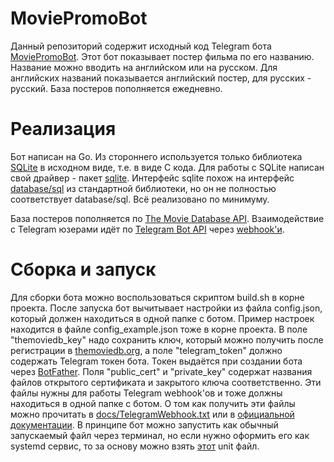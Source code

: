 # MoviePromoBot
Данный репозиторий содержит исходный код Telegram бота [MoviePromoBot](https://t.me/MoviePromoBot). Этот бот показывает постер фильма по его названию. Название можно вводить на английском или на русском. Для английских названий показывается английский постер, для русских - русский. База постеров пополняется ежедневно.

# Реализация
Бот написан на Go. Из стороннего используется только библиотека [SQLite](https://www.sqlite.org) в исходном виде, т.е. в виде C кода. Для работы с SQLite написан свой драйвер - пакет [sqlite](https://github.com/source-farm/movie-promo-bot/tree/master/sqlite). Интерфейс sqlite похож на интерфейс [database/sql](https://golang.org/pkg/database/sql/) из стандартной библиотеки, но он не полностью соответствует database/sql. Всё реализовано по минимуму.  

База постеров пополняется по [The Movie Database API](https://developers.themoviedb.org/3/getting-started/introduction). Взаимодействие с Telegram юзерами идёт по [Telegram Bot API](https://core.telegram.org/bots/api) через [webhook'и](https://core.telegram.org/bots/webhooks).

# Сборка и запуск
Для сборки бота можно воспользоваться скриптом build.sh в корне проекта. После запуска бот вычитывает настройки из файла config.json, который должен находиться в одной папке с ботом. Пример настроек находится в файле config_example.json тоже в корне проекта. В поле "themoviedb_key" надо сохранить ключ, который можно получить после регистрации в [themoviedb.org](https://www.themoviedb.org/), а поле "telegram_token" должно содержать Telegram токен бота. Токен выдаётся при создании бота через [BotFather](https://t.me/BotFather). Поля "public_cert" и "private_key" содержат названия файлов открытого сертификата и закрытого ключа соответственно. Эти файлы нужны для работы Telegram webhook'ов и тоже должны находиться в одной папке с ботом. О том как получить эти файлы можно прочитать в [docs/TelegramWebhook.txt](https://github.com/source-farm/movie-promo-bot/blob/master/docs/TelegramWebhook.txt) или в [официальной документации](https://core.telegram.org/bots/webhooks). В принципе бот можно запустить как обычный запускаемый файл через терминал, но если нужно оформить его как systemd сервис, то за основу можно взять [этот](https://github.com/source-farm/movie-promo-bot/blob/master/movie-promo-bot.service) unit файл.
